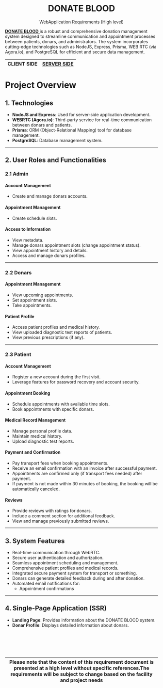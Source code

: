 <h1 align="center">DONATE BLOOD</h1>
<p align="center">WebApplication Requirements (High level)</p>

<u> **DONATE BLOOD** </u> is a robust and comprehensive donation management system designed
to streamline communication and appointment processes between patients, donars,
and administrators. The system incorporates cutting-edge technologies such as
NodeJS, Express, Prisma, WEB RTC (via Agora.io), and PostgreSQL for efficient and
secure data management.

<!-- # [CLIENT SIDE]() -->
<!-- ## [SERVER SIDE](https://github.com/itskawsarjamil/donate_blood_backend) -->

| CLIENT SIDE                                              | [SERVER SIDE](https://github.com/itskawsarjamil/donate_blood_backend) |
| :----:                                                    |    :----:                                                             |


# Project Overview

## 1. Technologies

- **NodeJS and Express**: Used for server-side application development.
- **WEBRTC (Agora.io)**: Third-party service for real-time communication between donars and patients.
- **Prisma**: ORM (Object-Relational Mapping) tool for database management.
- **PostgreSQL**: Database management system.
<!-- - **Next.js**: A React framework for building applications. -->

---

## 2. User Roles and Functionalities

### 2.1 Admin

#### Account Management

- Create and manage donars accounts.

#### Appointment Management

- Create schedule slots.

#### Access to Information

- View metadata.
- Manage donars appointment slots (change appointment status).
- View appointment history and details.
- Access and manage donars profiles.

---

### 2.2 Donars

#### Appointment Management

- View upcoming appointments.
- Set appointment slots.
- Take appointments.

#### Patient Profile

- Access patient profiles and medical history.
- View uploaded diagnostic test reports of patients.
- View previous prescriptions (if any).

<!-- #### Prescription Management

- Generate prescriptions for patients during and after consultations.
- Send prescriptions to patients through email via the system.
- Attach additional medical notes and instructions to prescriptions. -->

---

### 2.3 Patient

#### Account Management

- Register a new account during the first visit.
- Leverage features for password recovery and account security.

#### Appointment Booking

- Schedule appointments with available time slots.
- Book appointments with specific donars.

#### Medical Record Management

- Manage personal profile data.
- Maintain medical history.
- Upload diagnostic test reports.

<!-- #### Prescription Access

- Access and view prescriptions.
- Receive prescriptions through the platform. -->

#### Payment and Confirmation

- Pay transport fees when booking appointments.
- Receive an email confirmation with an invoice after successful payment.
- Appointments are confirmed only (if transport fees needed) after payment.
- If payment is not made within 30 minutes of booking, the booking will be automatically canceled.

#### Reviews

- Provide reviews with ratings for donars.
- Include a comment section for additional feedback.
- View and manage previously submitted reviews.

---

## 3. System Features

- Real-time communication through WebRTC.
- Secure user authentication and authorization.
- Seamless appointment scheduling and management.
- Comprehensive patient profiles and medical records.
- Integrated secure payment system for transport or something.
- Donars can generate detailed feedback during and after donation.
- Automated email notifications for:
  - Appointment confirmations

---

## 4. Single-Page Application (SSR)

- **Landing Page**: Provides information about the DONATE BLOOD system.
- **Donar Profile**: Displays detailed information about donars.

<br><br/>
<br><br/>


| **Please note that the content of this requirement document is presented at a high level without specific references.The requirements will be subject to change based on the facility and project needs** |
|    :----:   |
